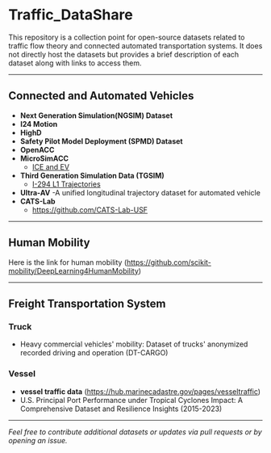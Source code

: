 # Traffic_DataShare


This repository is a collection point for open-source datasets related to traffic flow theory and connected automated transportation systems. It does not directly host the datasets but provides a brief description of each dataset along with links to access them.

---

## Connected and Automated Vehicles

- **Next Generation Simulation(NGSIM) Dataset**
- **I24 Motion**
- **HighD**
- **Safety Pilot Model Deployment (SPMD) Dataset**
- **OpenACC**
- **MicroSimACC**
  - [ICE and EV](https://github.com/microSIM-ACC)
- **Third Generation Simulation Data (TGSIM)**
  - [I-294 L1 Trajectories](https://data.transportation.gov/Automobiles/Third-Generation-Simulation-Data-TGSIM-I-294-L1-Tr/7zjf-a4zf/about_data)
- **Ultra-AV**
  -A unified longitudinal trajectory dataset for automated vehicle
- **CATS-Lab**
  - https://github.com/CATS-Lab-USF

---

## Human Mobility
Here is the link for human mobility (https://github.com/scikit-mobility/DeepLearning4HumanMobility)

---

## Freight Transportation System

### Truck
- Heavy commercial vehicles' mobility: Dataset of trucks' anonymized recorded driving and operation (DT-CARGO)

### Vessel
- **vessel traffic data** (https://hub.marinecadastre.gov/pages/vesseltraffic)
- U.S. Principal Port Performance under Tropical Cyclones Impact: A Comprehensive Dataset and Resilience Insights (2015-2023)


---

*Feel free to contribute additional datasets or updates via pull requests or by opening an issue.*
